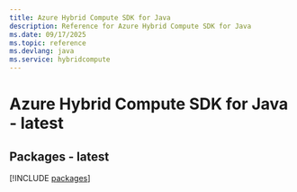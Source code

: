 ```yaml
---
title: Azure Hybrid Compute SDK for Java
description: Reference for Azure Hybrid Compute SDK for Java
ms.date: 09/17/2025
ms.topic: reference
ms.devlang: java
ms.service: hybridcompute
---
```

# Azure Hybrid Compute SDK for Java - latest
## Packages - latest
[!INCLUDE [packages](hybrid-compute-index.md)]
